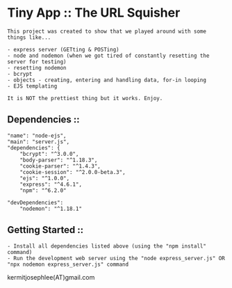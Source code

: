 # Tiny App :: The URL Squisher

    This project was created to show that we played around with some
    things like...

    - express server (GETting & POSTing)
    - node and nodemon (when we got tired of constantly resetting the server for testing)
    - resetting nodemon
    - bcrypt
    - objects - creating, entering and handling data, for-in looping
    - EJS templating

    It is NOT the prettiest thing but it works. Enjoy.

## Dependencies ::

    "name": "node-ejs",
    "main": "server.js",
    "dependencies": {
        "bcrypt": "^3.0.0",
        "body-parser": "^1.18.3",
        "cookie-parser": "^1.4.3",
        "cookie-session": "^2.0.0-beta.3",
        "ejs": "^1.0.0",
        "express": "^4.6.1",
        "npm": "^6.2.0"

    "devDependencies":
        "nodemon": "^1.18.1"


## Getting Started ::

    - Install all dependencies listed above (using the "npm install" command)
    - Run the development web server using the "node express_server.js" OR "npx nodemon express_server.js" command

kermitjosephlee(AT)gmail.com